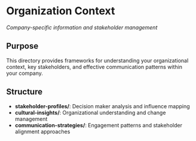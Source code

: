 # Organization Context

*Company-specific information and stakeholder management*

## Purpose
This directory provides frameworks for understanding your organizational context, key stakeholders, and effective communication patterns within your company.

## Structure
- **stakeholder-profiles/**: Decision maker analysis and influence mapping
- **cultural-insights/**: Organizational understanding and change management
- **communication-strategies/**: Engagement patterns and stakeholder alignment approaches
